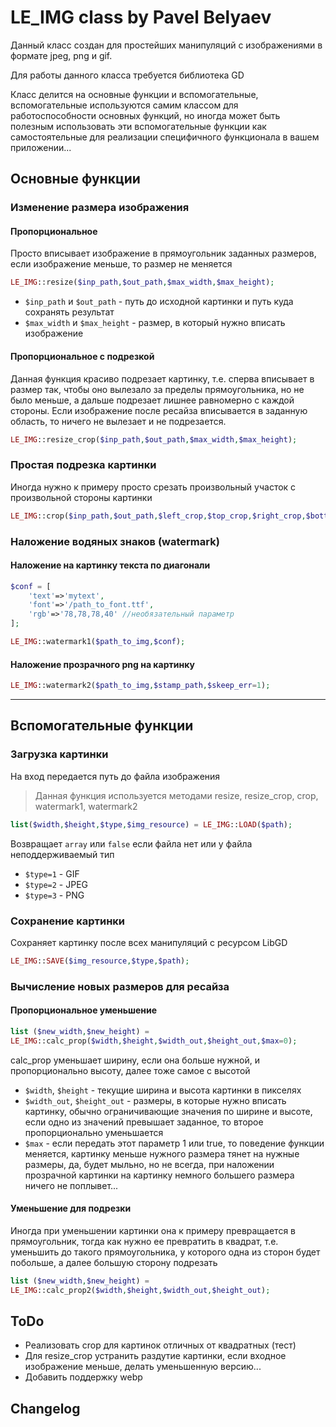 # LE_IMG class by Pavel Belyaev

Данный класс создан для простейших манипуляций с изображениями в формате jpeg, png и gif.

Для работы данного класса требуется библиотека GD

Класс делится на основные функции и вспомогательные, вспомогательные используются самим классом для работоспособности основных функций, но иногда может быть полезным использовать эти вспомогательные функции как самостоятельные для реализации специфичного функционала в вашем приложении...

## Основные функции

### Изменение размера изображения

#### Пропорциональное

Просто вписывает изображение в прямоугольник заданных размеров, если изображение меньше, то размер не меняется
```php
LE_IMG::resize($inp_path,$out_path,$max_width,$max_height);
```
* `$inp_path` и `$out_path` - путь до исходной картинки и путь куда сохранять результат
* `$max_width` и `$max_height` - размер, в который нужно вписать изображение

#### Пропорциональное с подрезкой
Данная функция красиво подрезает картинку, т.е. сперва вписывает в размер так, чтобы оно вылезало за пределы прямоугольника, но не было меньше, а дальше подрезает лишнее равномерно с каждой стороны. Если изображение после ресайза вписывается в заданную область, то ничего не вылезает и не подрезается.
```php
LE_IMG::resize_crop($inp_path,$out_path,$max_width,$max_height);
```
### Простая подрезка картинки
Иногда нужно к примеру просто срезать произвольный участок с произвольной стороны картинки
```php
LE_IMG::crop($inp_path,$out_path,$left_crop,$top_crop,$right_crop,$bottom_crop);
```

### Наложение водяных знаков (watermark)

#### Наложение на картинку текста по диагонали
```php
$conf = [
    'text'=>'mytext',
    'font'=>'/path_to_font.ttf',
    'rgb'=>'78,78,78,40' //необязательный параметр
];

LE_IMG::watermark1($path_to_img,$conf);
```



#### Наложение прозрачного png на картинку
```php
LE_IMG::watermark2($path_to_img,$stamp_path,$skeep_err=1);
```




___


## Вспомогательные функции

### Загрузка картинки
На вход передается путь до файла изображения
> Данная функция используется методами resize, resize_crop, crop, watermark1, watermark2
```php
list($width,$height,$type,$img_resource) = LE_IMG::LOAD($path);
```

Возвращаeт `array` или `false` если файла нет или у файла неподдерживаемый тип
* `$type=1` - GIF
* `$type=2` - JPEG
* `$type=3` - PNG

### Сохранение картинки
Сохраняет картинку после всех манипуляций с ресурсом LibGD
```php
LE_IMG::SAVE($img_resource,$type,$path);
```

### Вычисление новых размеров для ресайза

#### Пропорциональное уменьшение
```php
list ($new_width,$new_height) = 
LE_IMG::calc_prop($width,$height,$width_out,$height_out,$max=0);
```

calc_prop уменьшает ширину, если она больше нужной, и пропорционально высоту, далее тоже самое с высотой

* `$width`, `$height` - текущие ширина и высота картинки в пикселях
* `$width_out`, `$height_out` - размеры, в которые нужно вписать картинку, обычно ограничивающие значения по ширине и высоте, если одно из значений превышает заданное, то второе пропорционально уменьшается
* `$max` - если передать этот параметр 1 или true, то поведение функции меняется, картинку меньше нужного размера тянет на нужные размеры, да, будет мыльно, но не всегда, при наложении прозрачной картинки на картинку немного большего размера ничего не поплывет...

#### Уменьшение для подрезки
Иногда при уменьшении картинки она к примеру превращается в прямоугольник, тогда как нужно ее превратить в квадрат, т.е. уменьшить до такого прямоугольника, у которого одна из сторон будет побольше, а далее большую сторону подрезать
```php
list ($new_width,$new_height) = 
LE_IMG::calc_prop2($width,$height,$width_out,$height_out);
```

## ToDo
* Реализовать crop для картинок отличных от квадратных (тест)
* Для resize_crop устранить раздутие картинки, если входное изображение меньше, делать уменьшенную версию...
* Добавить поддержку webp


## Changelog

